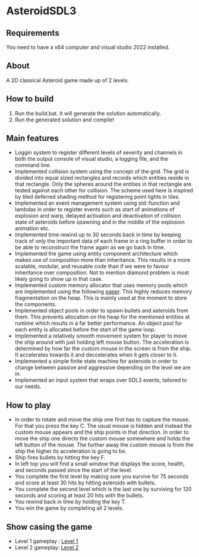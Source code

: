 # AsteroidSDL3

## Requirements
You need to have a x64 computer and visual studio 2022 installed.

## About
A 2D classical Asteroid game made up of 2 levels.

## How to build

1) Run the build.bat. It will generate the solution automatically.
2) Run the generated solution and compile!

## Main features
- Loggin system to register different levels of severity and channels in both the output console of visual studio, a logging file, and the command line.
- Implemented collision system using the concept of the grid. The grid is divided into equal sized rectangles and records which entities reside in that rectangle. Only the spheres around the entities in that rectangle are tested against each other for collision. The scheme used here is inspired by tiled deferred shading method for registering point lights in tiles.
- Implemented an event management system using std::function and lambdas in order to register events such as start of animations of explosion and warp, delayed activation and deactivation of collision state of asteroids before spawning and in the middle of the explosion animation etc.
- Implemented time rewind up to 30 seconds back in time by keeping track of only the important data of each frame in a ring buffer in order to be able to reconstruct the frame again as we go back in time.
- Implemented the game using entity component architecture which makes use of composition more than inheritance. This results in a more scalable, modular, and reusable code than if we were to favour inheritance over composition. Not to mention diamond problem is most likely going to show up in that case.
-  Implemented custom memory allocator that uses memory pools which are implemented using the following [paper](https://arxiv.org/pdf/2210.16471). This highly reduces memory fragmentation on the heap. This is mainly used at the moment to store the components.
-  Implemented object pools in order to spawn bullets and asteroids from them. This prevents allocation on the heap for the mentioned entities at runtime which results in a far better performance. An object pool for each entity is allocated before the start of the game loop.
-  Implemented a relatively smooth movement system for player to move the ship around with just holding left mouse button. The acceleration is determined by how far the custom mouse in the screen is from the ship. It accelerates towards it and deccelerates when it gets closer to it.
-  Implemented a simple finite state machine for asteroids in order to change between passive and aggressive depending on the level we are in.
-  Implemented an input system that wraps over SDL3 events, tailored to our needs.

## How to play
- In order to rotate and move the ship one first has to capture the mouse. For that you press the key C. The usual mouse is hidden and instead the custom mouse appears and the ship points in that direction. In order to move the ship one directs the custom mouse somewhere and holds the left button of the mouse. The further away the custom mouse is from the ship the higher its acceleration is going to be.
- Ship fires bullets by hitting the key F.
- In left top you will find a small window that displays the score, health, and seconds passed since the start of the level.
- You complete the first level by making sure you survive for 75 seconds and score at least 30 hits by hitting asteroids with bullets.
- You complete the second level which is the last one by surviving for 120 seconds and scoring at least 20 hits with the bullets.
- You rewind back in time by holding the key T.
- You win the game by completing all 2 levels.

## Show casing the game
- Level 1 gameplay : [Level 1](https://www.youtube.com/watch?v=8yb8TZ3AsAY)
- Level 2 gameplay: [Level 2](https://www.youtube.com/watch?v=GDKWZfirOok)


  
